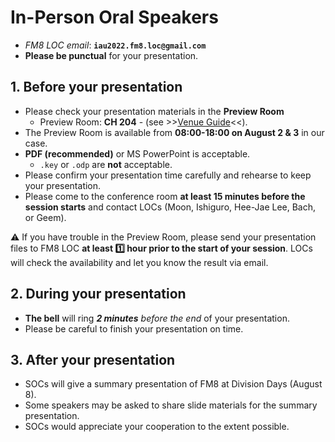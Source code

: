# In-Person Oral Speakers
* _FM8 LOC email_: **``iau2022.fm8.loc@gmail.com``**
* **Please be punctual** for your presentation.

## 1. Before your presentation
* Please check your presentation materials in the **Preview Room** 
  - Preview Room: **CH 204** - (see >>[Venue Guide](http://www.iauga2022.org/about/about_06.asp?sMenu=abo6)<<). 
* The Preview Room is available from **08:00-18:00 on August 2 & 3** in our case.
* **PDF (recommended)** or MS PowerPoint is acceptable.
  * ``.key`` or ``.odp`` are **not** acceptable.
* Please confirm your presentation time carefully and rehearse to keep your presentation. 
* Please come to the conference room **at least 15 minutes before the session starts** and contact LOCs (Moon, Ishiguro, Hee-Jae Lee, Bach, or Geem).

⚠️ If you have trouble in the Preview Room, please send your presentation files to FM8 LOC **at least 1️⃣ hour prior to the start of your session**. LOCs will check the availability and let you know the result via email.

## 2. During your presentation
* **The bell** will ring _**2 minutes** before the end_ of your presentation. 
* Please be careful to finish your presentation on time.

## 3. After your presentation
* SOCs will give a summary presentation of FM8 at Division Days (August 8). 
* Some speakers may be asked to share slide materials for the summary presentation. 
* SOCs would appreciate your cooperation to the extent possible.

